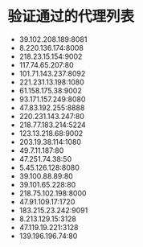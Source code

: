 # 验证通过的代理列表

 - 39.102.208.189:8081
 - 8.220.136.174:8008
 - 218.23.15.154:9002
 - 117.74.65.207:80
 - 101.71.143.237:8092
 - 221.231.13.198:1080
 - 61.158.175.38:9002
 - 93.171.157.249:8080
 - 47.83.192.255:8888
 - 220.231.143.247:80
 - 218.77.183.214:5224
 - 123.13.218.68:9002
 - 203.19.38.114:1080
 - 49.7.11.187:80
 - 47.251.74.38:50
 - 5.45.126.128:8080
 - 39.100.88.89:80
 - 39.101.65.228:80
 - 218.75.102.198:8000
 - 47.91.109.17:1720
 - 183.215.23.242:9091
 - 8.213.129.15:3128
 - 47.119.19.221:3128
 - 139.196.196.74:80
